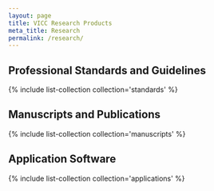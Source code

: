 ```yaml
---
layout: page
title: VICC Research Products
meta_title: Research
permalink: /research/
---
```


## Professional Standards and Guidelines
{% include list-collection collection='standards' %}

## Manuscripts and Publications
{% include list-collection collection='manuscripts' %}

## Application Software
{% include list-collection collection='applications' %}